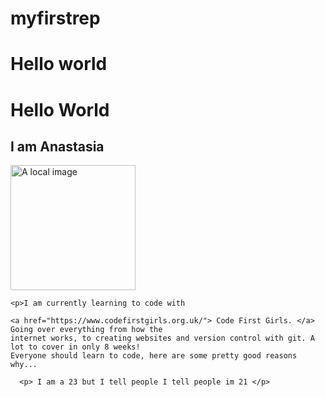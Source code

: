 # myfirstrep

<h1>Hello world</h1>
<h1>Hello World </h1>

  <h2> I am Anastasia </h2>

  <p>
  <img src="./duck.jpg" alt="A local image" width="200px">

    <p>I am currently learning to code with

    <a href="https://www.codefirstgirls.org.uk/"> Code First Girls. </a> Going over everything from how the
    internet works, to creating websites and version control with git. A lot to cover in only 8 weeks!
    Everyone should learn to code, here are some pretty good reasons why...
  </p>

      <p> I am a 23 but I tell people I tell people im 21 </p>
